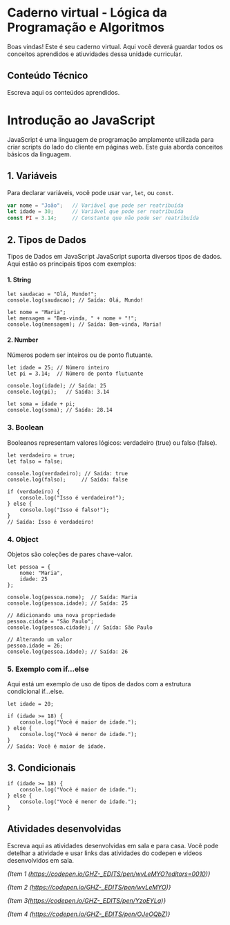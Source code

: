 # Caderno virtual - Lógica da Programação e Algoritmos
Boas vindas! Este é seu caderno virtual. Aqui você deverá guardar todos os conceitos aprendidos e atiuvidades dessa unidade curricular. 


## Conteúdo Técnico
Escreva aqui os conteúdos aprendidos.
# Introdução ao JavaScript

JavaScript é uma linguagem de programação amplamente utilizada para criar scripts do lado do cliente em páginas web. Este guia aborda conceitos básicos da linguagem.

## 1. Variáveis

Para declarar variáveis, você pode usar `var`, `let`, ou `const`.

```javascript
var nome = "João";   // Variável que pode ser reatribuída
let idade = 30;      // Variável que pode ser reatribuída
const PI = 3.14;     // Constante que não pode ser reatribuída
```


## 2. Tipos de Dados

Tipos de Dados em JavaScript
JavaScript suporta diversos tipos de dados. Aqui estão os principais tipos com exemplos:

#### 1. String

```
let saudacao = "Olá, Mundo!";
console.log(saudacao); // Saída: Olá, Mundo!

let nome = "Maria";
let mensagem = "Bem-vinda, " + nome + "!";
console.log(mensagem); // Saída: Bem-vinda, Maria!
```

#### 2. Number


Números podem ser inteiros ou de ponto flutuante.
```
let idade = 25; // Número inteiro
let pi = 3.14;  // Número de ponto flutuante

console.log(idade); // Saída: 25
console.log(pi);   // Saída: 3.14

let soma = idade + pi;
console.log(soma); // Saída: 28.14
```

### 3. Boolean
Booleanos representam valores lógicos: verdadeiro (true) ou falso (false).
```
let verdadeiro = true;
let falso = false;

console.log(verdadeiro); // Saída: true
console.log(falso);     // Saída: false

if (verdadeiro) {
    console.log("Isso é verdadeiro!");
} else {
    console.log("Isso é falso!");
}
// Saída: Isso é verdadeiro!
```

### 4. Object
Objetos são coleções de pares chave-valor.
```
let pessoa = {
    nome: "Maria",
    idade: 25
};

console.log(pessoa.nome);  // Saída: Maria
console.log(pessoa.idade); // Saída: 25

// Adicionando uma nova propriedade
pessoa.cidade = "São Paulo";
console.log(pessoa.cidade); // Saída: São Paulo

// Alterando um valor
pessoa.idade = 26;
console.log(pessoa.idade); // Saída: 26
```
### 5. Exemplo com if...else
Aqui está um exemplo de uso de tipos de dados com a estrutura condicional if...else.
```
let idade = 20;

if (idade >= 18) {
    console.log("Você é maior de idade.");
} else {
    console.log("Você é menor de idade.");
}
// Saída: Você é maior de idade.
```

## 3. Condicionais

``` 
if (idade >= 18) {
    console.log("Você é maior de idade.");
} else {
    console.log("Você é menor de idade.");
}
```

## Atividades desenvolvidas

Escreva aqui as atividades desenvolvidas em sala e para casa. Você pode detelhar a atividade e usar links das atividades do codepen e vídeos desenvolvidos em sala. 

*{Item 1 (https://codepen.io/GHZ-_EDITS/pen/wvLeMYO?editors=0010)}*

*{Item 2 (https://codepen.io/GHZ-_EDITS/pen/wvLeMYO)}*

*{Item 3(https://codepen.io/GHZ-_EDITS/pen/YzoEYLq)}*

*{Item 4 (https://codepen.io/GHZ-_EDITS/pen/OJeOQbZ)}*

 
